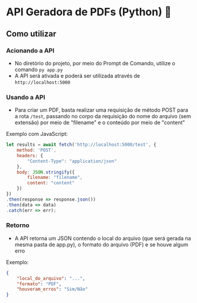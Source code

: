 # API Geradora de PDFs (Python) :snake:

## Como utilizar

### Acionando a API
- No diretório do projeto, por meio do Prompt de Comando, utilize o comando `py app.py`
- A API será ativada e poderá ser utilizada através de `http://localhost:5000`

### Usando a API
- Para criar um PDF, basta realizar uma requisição de método POST para a rota `/test`, passando no corpo da requisição do nome do arquivo (sem extensão) por meio de "filename" e o conteúdo por meio de "content"

Exemplo com JavaScript:
```javascript
let results = await fetch('http://localhost:5000/test', {
	method: 'POST',
	headers: {
		"Content-Type": "application/json"
	},
	body: JSON.stringify({
		filename: "filename",
		content: "content"
	})
})
.then(response => response.json())
.then(data => data)
.catch(err => err);
```

### Retorno
- A API retorna um JSON contendo o local do arquivo (que será gerada na mesma pasta de app.py), o formato do arquivo (PDF) e se houve algum erro

Exemplo:
```json
{
	"local_do_arquivo": "...",
	"formato": "PDF",
	"houveram_erros": "Sim/Não"
}
```

